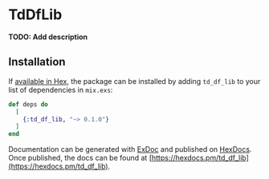 # TdDfLib

**TODO: Add description**

## Installation

If [available in Hex](https://hex.pm/docs/publish), the package can be installed
by adding `td_df_lib` to your list of dependencies in `mix.exs`:

```elixir
def deps do
  [
    {:td_df_lib, "~> 0.1.0"}
  ]
end
```

Documentation can be generated with [ExDoc](https://github.com/elixir-lang/ex_doc)
and published on [HexDocs](https://hexdocs.pm). Once published, the docs can
be found at [https://hexdocs.pm/td_df_lib](https://hexdocs.pm/td_df_lib).

